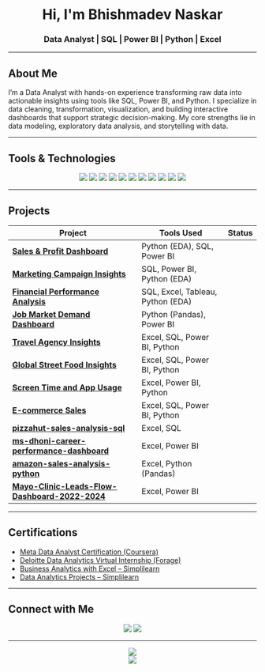 <h1 align="center">Hi, I'm Bhishmadev Naskar</h1>
<h3 align="center">Data Analyst | SQL | Power BI | Python | Excel</h3>

---

## About Me

I’m a Data Analyst with hands-on experience transforming raw data into actionable insights using tools like SQL, Power BI, and Python. I specialize in data cleaning, transformation, visualization, and building interactive dashboards that support strategic decision-making. My core strengths lie in data modeling, exploratory data analysis, and storytelling with data.

---

## Tools & Technologies

<p align="center">
  <img src="https://img.shields.io/badge/Power_BI-yellow?logo=powerbi" />
  <img src="https://img.shields.io/badge/SQL-blue?logo=postgresql" />
  <img src="https://img.shields.io/badge/Python-3776AB?logo=python&logoColor=white" />
  <img src="https://img.shields.io/badge/Pandas-150458?logo=pandas&logoColor=white" />
  <img src="https://img.shields.io/badge/Excel-217346?logo=microsoft-excel&logoColor=white" />
  <img src="https://img.shields.io/badge/Tableau-E97627?logo=tableau&logoColor=white" />
  <img src="https://img.shields.io/badge/Seaborn-4B8BBE" />
  <img src="https://img.shields.io/badge/Matplotlib-11557C" />
  <img src="https://img.shields.io/badge/Plotly-3F4F75" />
  <img src="https://img.shields.io/badge/GitHub-181717?logo=github&logoColor=white" />
  <img src="https://img.shields.io/badge/Generative_AI-blueviolet?logo=openai" />
</p>

---

## Projects

| Project | Tools Used | Status |
|--------|-------------|--------|
| **[Sales & Profit Dashboard](https://github.com/Bhishmadev2003/sales-profit-performance-dashboard)** | Python (EDA), SQL, Power BI |
| **[Marketing Campaign Insights](https://github.com/Bhishmadev2003/marketing-campaign-insights)** | SQL, Power BI, Python (EDA) |
| **[Financial Performance Analysis](https://github.com/Bhishmadev2003/bank-loan-analysis-dashboard)** | SQL, Excel, Tableau, Python (EDA) |
| **[Job Market Demand Dashboard](https://github.com/Bhishmadev2003/Job-Market-Analysis)** | Python (Pandas), Power BI |
| **[Travel Agency Insights](https://github.com/Bhishmadev2003/Travel_insights)** | Excel, SQL, Power BI, Python |
| **[Global Street Food Insights](https://github.com/Bhishmadev2003/Global_street_food_insights)** | Excel, SQL, Power BI, Python |
| **[Screen Time and App Usage](https://github.com/Bhishmadev2003/screen_time_and_app_usage)** | Excel, Power BI, Python |
| **[E-commerce Sales](https://github.com/Bhishmadev2003/E_commerce-sales)** | Excel, SQL, Power BI, Python |
| **[pizzahut-sales-analysis-sql](https://github.com/Bhishmadev2003/pizzahut-sales-analysis-sql)** | Excel, SQL |
| **[ms-dhoni-career-performance-dashboard](https://github.com/Bhishmadev2003/ms-dhoni-career-performance-dashboard)** | Excel, Power BI |
| **[amazon-sales-analysis-python](https://github.com/Bhishmadev2003/amazon-sales-analysis-python)** | Excel, Python (Pandas) |
| **[Mayo-Clinic-Leads-Flow-Dashboard-2022-2024](https://github.com/Bhishmadev2003/Mayo-Clinic-Leads-Flow-Dashboard-2022-2024-)** | Excel, Power BI |

---

## Certifications

- [Meta Data Analyst Certification (Coursera)](https://www.coursera.org/account/accomplishments/professional-cert/S7D7Q14109ZB?utm_source=link&utm_medium=certificate&utm_content=cert_image&utm_campaign=sharing_cta&utm_product=prof)
- [Deloitte Data Analytics Virtual Internship (Forage)](https://www.theforage.com/simulations/deloitte-au/data-analytics-s5zy)
- [Business Analytics with Excel – Simplilearn](https://www.simplilearn.com/skillup-certificate-landing?token=eyJjb3Vyc2VfaWQiOiI2NjQiLCJjZXJ0aWZpY2F0ZV91cmwiOiJodHRwczpcL1wvY2VydGlmaWNhdGVzLnNpbXBsaWNkbi5uZXRcL3NoYXJlXC84MzQ3MTcwXzg2OTkxMDExNzQ3MzA0NDY1ODE0LnBuZyIsInVzZXJuYW1lIjoiQmhpc2htYWRldiBOYXNrYXIifQ)
- [Data Analytics Projects – Simplilearn](https://www.simplilearn.com/skillup-certificate-landing?token=eyJjb3Vyc2VfaWQiOiI0NzYwIiwiY2VydGlmaWNhdGVfdXJsIjoiaHR0cHM6XC9cL2NlcnRpZmljYXRlcy5zaW1wbGljZG4ubmV0XC9zaGFyZVwvODM1NDU3NV84Njk5MTAxMTc0NzQ3Mjg5NjMzMC5wbmciLCJ1c2VybmFtZSI6IkJoaXNobWFkZXYgTmFza2FyIn0)

---

## Connect with Me

<p align="center">
  <a href="mailto:bhishmadev2003@gmail.com"><img src="https://img.shields.io/badge/Gmail-D14836?style=flat&logo=gmail&logoColor=white" /></a>
  <a href="https://www.linkedin.com/in/bhishmadev-naskar"><img src="https://img.shields.io/badge/LinkedIn-0077B5?style=flat&logo=linkedin&logoColor=white" /></a>
</p>

---

<p align="center">
  <img src="https://github-readme-stats.vercel.app/api?username=Bhishmadev2003&show_icons=true&theme=react&hide_title=true&count_private=true" />
  <br/>
  <img src="https://github-readme-streak-stats.herokuapp.com/?user=Bhishmadev2003&theme=react" />
</p>
